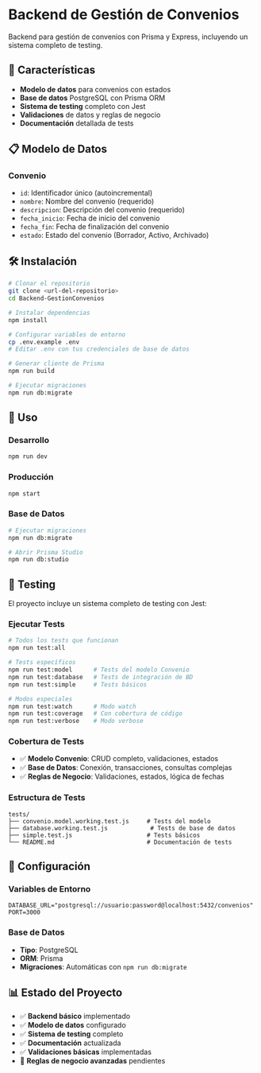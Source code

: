 # Backend de Gestión de Convenios

Backend para gestión de convenios con Prisma y Express, incluyendo un sistema completo de testing.

## 🚀 Características

- **Modelo de datos** para convenios con estados
- **Base de datos** PostgreSQL con Prisma ORM
- **Sistema de testing** completo con Jest
- **Validaciones** de datos y reglas de negocio
- **Documentación** detallada de tests

## 📋 Modelo de Datos

### Convenio
- `id`: Identificador único (autoincremental)
- `nombre`: Nombre del convenio (requerido)
- `descripcion`: Descripción del convenio (requerido)
- `fecha_inicio`: Fecha de inicio del convenio
- `fecha_fin`: Fecha de finalización del convenio
- `estado`: Estado del convenio (Borrador, Activo, Archivado)

## 🛠️ Instalación

```bash
# Clonar el repositorio
git clone <url-del-repositorio>
cd Backend-GestionConvenios

# Instalar dependencias
npm install

# Configurar variables de entorno
cp .env.example .env
# Editar .env con tus credenciales de base de datos

# Generar cliente de Prisma
npm run build

# Ejecutar migraciones
npm run db:migrate
```

## 🚀 Uso

### Desarrollo
```bash
npm run dev
```

### Producción
```bash
npm start
```

### Base de Datos
```bash
# Ejecutar migraciones
npm run db:migrate

# Abrir Prisma Studio
npm run db:studio
```

## 🧪 Testing

El proyecto incluye un sistema completo de testing con Jest:

### Ejecutar Tests
```bash
# Todos los tests que funcionan
npm run test:all

# Tests específicos
npm run test:model      # Tests del modelo Convenio
npm run test:database   # Tests de integración de BD
npm run test:simple     # Tests básicos

# Modos especiales
npm run test:watch      # Modo watch
npm run test:coverage   # Con cobertura de código
npm run test:verbose    # Modo verbose
```

### Cobertura de Tests
- ✅ **Modelo Convenio**: CRUD completo, validaciones, estados
- ✅ **Base de Datos**: Conexión, transacciones, consultas complejas
- ✅ **Reglas de Negocio**: Validaciones, estados, lógica de fechas

### Estructura de Tests
```
tests/
├── convenio.model.working.test.js     # Tests del modelo
├── database.working.test.js            # Tests de base de datos
├── simple.test.js                     # Tests básicos
└── README.md                          # Documentación de tests
```



## 🔧 Configuración

### Variables de Entorno
```env
DATABASE_URL="postgresql://usuario:password@localhost:5432/convenios"
PORT=3000
```

### Base de Datos
- **Tipo**: PostgreSQL
- **ORM**: Prisma
- **Migraciones**: Automáticas con `npm run db:migrate`

## 📊 Estado del Proyecto

- ✅ **Backend básico** implementado
- ✅ **Modelo de datos** configurado
- ✅ **Sistema de testing** completo
- ✅ **Documentación** actualizada
- ✅ **Validaciones básicas** implementadas
- 🔄 **Reglas de negocio avanzadas** pendientes
